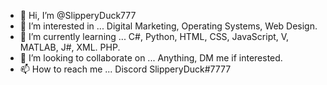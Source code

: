 - 👋 Hi, I’m @SlipperyDuck777
- 👀 I’m interested in ... Digital Marketing, Operating Systems, Web Design.
- 🌱 I’m currently learning ... C#, Python, HTML, CSS, JavaScript, V, MATLAB, J#, XML. PHP.
- 💞️ I’m looking to collaborate on ... Anything, DM me if interested.
- 📫 How to reach me ... Discord SlipperyDuck#7777

<!---
SlipperyDuck777/SlipperyDuck777 is a ✨ special ✨ repository because its `README.md` (this file) appears on your GitHub profile.
You can click the Preview link to take a look at your changes.
--->

